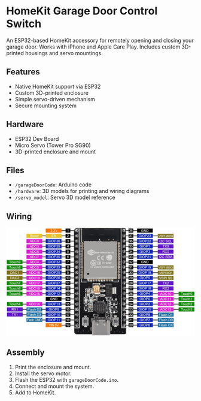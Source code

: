 # HomeKit Garage Door Control Switch

An ESP32-based HomeKit accessory for remotely opening and closing your garage door. Works with iPhone and Apple Care Play. Includes custom 3D-printed housings and servo mountings.

## Features
- Native HomeKit support via ESP32
- Custom 3D-printed enclosure
- Simple servo-driven mechanism
- Secure mounting system

## Hardware
- ESP32 Dev Board
- Micro Servo (Tower Pro SG90)
- 3D-printed enclosure and mount

## Files
- `/garageDoorCode`: Arduino code
- `/hardware`: 3D models for printing and wiring diagrams
- `/servo_model`: Servo 3D model reference

## Wiring
![ESP32 Pinout](hardware/esp32_pinout.jpg)

## Assembly
1. Print the enclosure and mount.
2. Install the servo motor.
3. Flash the ESP32 with `garageDoorCode.ino`.
4. Connect and mount the system.
5. Add to HomeKit.
